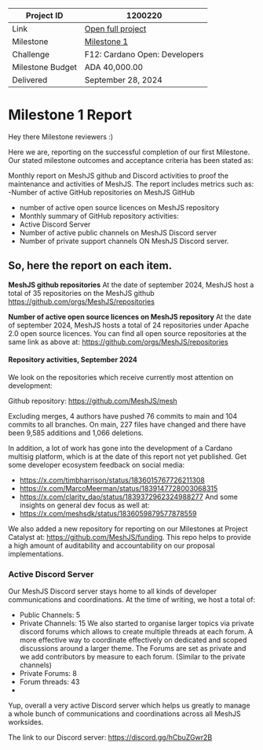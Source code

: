 |Project ID|1200220|
|-----------|-------------|
|Link|[Open full project](https://projectcatalyst.io/funds/10/f10-osde-open-source-dev-ecosystem/meshjs-sdk-operations-supporting-open-source-library-development-developer-resources-and-builder-community](https://projectcatalyst.io/funds/12/f12-cardano-open-developers/sustain-and-maintain-mesh-sdk))|
|Milestone|[Milestone 1](https://milestones.projectcatalyst.io/projects/1200220/milestones/1)
|Challenge|F12: Cardano Open: Developers|
|Milestone Budget|ADA 40,000.00|
|Delivered|September 28, 2024|

# Milestone 1 Report

Hey there Milestone reviewers :)

Here we are, reporting on the successful completion of our first Milestone. Our stated milestone outcomes and acceptance criteria has been stated as:

Monthly report on MeshJS github and Discord activities to proof the maintenance and activities of MeshJS. The report includes metrics such as:
-Number of active GitHub repositories on MeshJS GitHub
- number of active open source licences on MeshJS repository
- Monthly summary of GitHub repository activities:
- Active Discord Server
- Number of active public channels on MeshJS Discord server
- Number of private support channels ON MeshJS Discord server.
  
## So, here the report on each item.

**MeshJS github repositories**
At the date of september 2024, MeshJS host a total of 35 repositories on the MeshJS github
https://github.com/orgs/MeshJS/repositories 

**Number of active open source licences on MeshJS repository**
At the date of september 2024, MeshJS hosts a total of 24 repositories under Apache 2.0 open source licences. You can find all open source repositories at the same link as above at:
https://github.com/orgs/MeshJS/repositories 

#### Repository activities, September 2024

We look on the repositories which receive currently most attention on development:

Github repository: https://github.com/MeshJS/mesh 

Excluding merges, 4 authors have pushed 76 commits to main and 104 commits to all branches. On main, 227 files have changed and there have been 9,585 additions and 1,066 deletions.

In addition, a lot of work has gone into the development of a Cardano multisig platform, which is at the date of this report not yet published. Get some developer ecosystem feedback on social media:

- https://x.com/timbharrison/status/1836015767726211308 
- https://x.com/MarcoMeerman/status/1839147728003068315 
- https://x.com/clarity_dao/status/1839372962324988277 
And some insights on general dev focus as well at:
- https://x.com/meshsdk/status/1836059879577878559
  
We also added a new repository for reporting on our Milestones at Project Catalyst at:
https://github.com/MeshJS/funding. This repo helps to provide a high amount of auditability and accountability on our proposal implementations. 

### Active Discord Server
Our MeshJS Discord server stays home to all kinds of developer communications and coordinations. At the time of writing, we host a total of:
- Public Channels: 5
- Private Channels: 15
We also started to organise larger topics via private discord forums which allows to create multiple threads at each forum. A more effective way to coordinate effectively on dedicated and scoped discussions around a larger theme. The Forums are set as private and we add contributors by measure to each forum. (Similar to the private channels)
- Private Forums: 8
- Forum threads: 43
- 
Yup, overall a very active Discord server which helps us greatly to manage a whole bunch of communications and coordinations across all MeshJS worksides. 

The link to our Discord server: https://discord.gg/hCbuZGwr2B 
